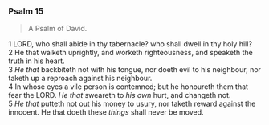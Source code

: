 ### Psalm 15

> A Psalm of David.

1 LORD, who shall abide in thy tabernacle? who shall dwell in thy holy hill?  
2 He that walketh uprightly, and worketh righteousness, and speaketh the truth in his heart.  
3 *He that* backbiteth not with his tongue, nor doeth evil to his neighbour, nor taketh up a reproach against his neighbour.  
4 In whose eyes a vile person is contemned; but he honoureth them that fear the LORD. *He that* sweareth to *his own* hurt, and changeth not.  
5 *He that* putteth not out his money to usury, nor taketh reward against the innocent. He that doeth these *things* shall never be moved.  
